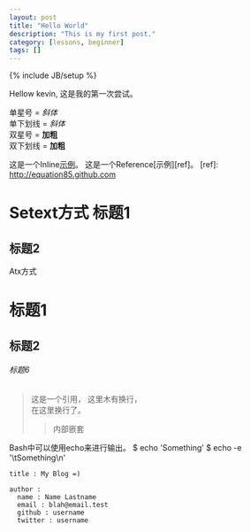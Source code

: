 ```yaml
---
layout: post
title: "Hello World"
description: "This is my first post."
category: [lessons, beginner] 
tags: []
---
```

{% include JB/setup %}


Hellow kevin, 这是我的第一次尝试。

单星号 = *斜体*  
单下划线 = _斜体_  
双星号 = **加粗**  
双下划线 = __加粗__  

这是一个Inline[示例](http://equation85.github.com "可选的title")。
这是一个Reference[示例][ref]。
[ref]: http://equation85.github.com

Setext方式
标题1
=================

标题2
-----------------

Atx方式
# 标题1
## 标题2
###### 标题6


> 这是一个引用，
> 这里木有换行，   
> 在这里换行了。
> > 内部嵌套


Bash中可以使用echo来进行输出。
	$ echo 'Something'
	$ echo -e '\tSomething\n'

    
    title : My Blog =)
    
    author :
      name : Name Lastname
      email : blah@email.test
      github : username
      twitter : username

